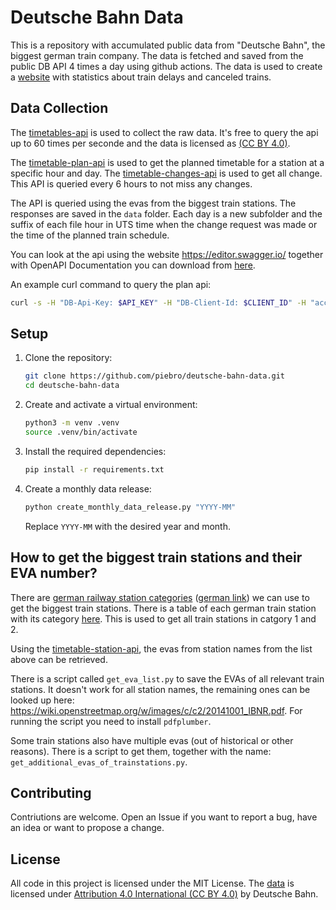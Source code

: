 # Deutsche Bahn Data

This is a repository with accumulated public data from "Deutsche Bahn", the biggest german train company. The data is fetched and saved from the public DB API 4 times a day using github actions. The data is used to create a [website](https://piebro.github.io/deutsche-bahn-statistics) with statistics about train delays and canceled trains.

## Data Collection

The [timetables-api](https://developers.deutschebahn.com/db-api-marketplace/apis/product/timetables) is used to collect the raw data. It's free to query the api up to 60 times per seconde and the data is licensed as [(CC BY 4.0)](https://creativecommons.org/licenses/by/4.0/).

The [timetable-plan-api](https://developers.deutschebahn.com/db-api-marketplace/apis/product/timetables/api/26494#/Timetables_10213/operation/%2Fplan%2F{evaNo}%2F{date}%2F{hour}/get) is used to get the planned timetable for a station at a specific hour and day. The [timetable-changes-api](https://developers.deutschebahn.com/db-api-marketplace/apis/product/timetables/api/26494#/Timetables_10213/operation/%2Ffchg%2F{evaNo}/get) is used to get all change. This API is queried every 6 hours to not miss any changes.

The API is queried using the evas from the biggest train stations. The responses are saved in the `data` folder. Each day is a new subfolder and the suffix of each file hour in UTS time when the change request was made or the time of the planned train schedule.

You can look at the api using the website https://editor.swagger.io/ together with OpenAPI Documentation you can download from [here](https://developers.deutschebahn.com/db-api-marketplace/apis/product/timetables/api/26494#/Timetables_10213/overview).

An example curl command to query the plan api:
```bash
curl -s -H "DB-Api-Key: $API_KEY" -H "DB-Client-Id: $CLIENT_ID" -H "accept: application/xml" "https://apis.deutschebahn.com/db-api-marketplace/apis/timetables/v1/plan/08000260/$(date +"%y%m%d")/$(date +"%H")"
```

## Setup

1. Clone the repository:
   ```bash
   git clone https://github.com/piebro/deutsche-bahn-data.git
   cd deutsche-bahn-data
   ```

2. Create and activate a virtual environment:
   ```bash
   python3 -m venv .venv
   source .venv/bin/activate
   ```

3. Install the required dependencies:
   ```bash
   pip install -r requirements.txt
   ```

4. Create a monthly data release:
   ```bash
   python create_monthly_data_release.py "YYYY-MM"
   ```
   Replace `YYYY-MM` with the desired year and month.

## How to get the biggest train stations and their EVA number?

There are [german railway station categories](https://en.wikipedia.org/wiki/German_railway_station_categories) ([german link](https://de.wikipedia.org/wiki/Preisklasse)) we can use to get the biggest train stations. There is a table of each german train station with its category [here](https://www.dbinfrago.com/web/bahnhoefe/leistungen/stationsnutzung/stationshalt/Stationspreise-10995752). This is used to get all train stations in catgory 1 and 2.

Using the [timetable-station-api](https://developers.deutschebahn.com/db-api-marketplace/apis/product/timetables/api/26494#/Timetables_10213/operation/%2Fstation%2F{pattern}/get), the evas from station names from the list above can be retrieved.

There is a script called `get_eva_list.py` to save the EVAs of all relevant train stations. It doesn't work for all station names, the remaining ones can be looked up here: https://wiki.openstreetmap.org/w/images/c/c2/20141001_IBNR.pdf. For running the script you need to install `pdfplumber`.

Some train stations also have multiple evas (out of historical or other reasons). There is a script to get them, together with the name: `get_additional_evas_of_trainstations.py`.

## Contributing

Contriutions are welcome. Open an Issue if you want to report a bug, have an idea or want to propose a change.

## License

All code in this project is licensed under the MIT License. The [data](https://developers.deutschebahn.com/db-api-marketplace/apis/product/timetables) is licensed under [Attribution 4.0 International (CC BY 4.0)](https://creativecommons.org/licenses/by/4.0/) by Deutsche Bahn.
